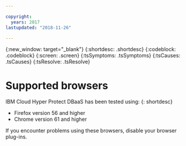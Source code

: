 ```yaml
---

copyright:
  years: 2017
lastupdated: "2018-11-26"

---
```

{:new_window: target="_blank"}
{:shortdesc: .shortdesc}
{:codeblock: .codeblock}
{:screen: .screen}
{:tsSymptoms: .tsSymptoms}
{:tsCauses: .tsCauses}
{:tsResolve: .tsResolve}


# Supported browsers

IBM Cloud Hyper Protect DBaaS has been tested using:
{: shortdesc}

  * Firefox version 56 and higher
  * Chrome version 61 and higher
  
  If you encounter problems using these browsers, disable your browser plug-ins.

